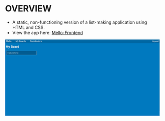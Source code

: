 # OVERVIEW
  
* A static, non-functioning version of a list-making application using HTML and CSS.
*  View the app here: <a href="https://nparsley.github.io/mello-frontend/">Mello-Frontend</a>

<img src='mello-frontend.PNG'>
